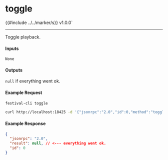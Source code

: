 # toggle

{{#include ../../marker/s}} v1.0.0`

---

Toggle playback.

#### Inputs
`None`

#### Outputs
`null` if everything went ok.

#### Example Request
```bash
festival-cli toggle
```
```bash
curl http://localhost:18425 -d '{"jsonrpc":"2.0","id":0,"method":"toggle"}'
```

#### Example Response
```json
{
  "jsonrpc": "2.0",
  "result": null, // <--- everything went ok.
  "id": 0
}
```
